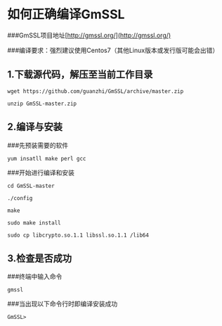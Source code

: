 # 如何正确编译GmSSL

###GmSSL项目地址[http://gmssl.org/](http://gmssl.org/)

###编译要求：强烈建议使用Centos7（其他Linux版本或发行版可能会出错）


## 1.下载源代码，解压至当前工作目录
```
wget https://github.com/guanzhi/GmSSL/archive/master.zip
```

```
unzip GmSSL-master.zip
```

## 2.编译与安装

###先预装需要的软件

```
yum insatll make perl gcc
```

###开始进行编译和安装

```
cd GmSSL-master
```

```
./config
```

```
make
```

```
sudo make install
```

```
sudo cp libcrypto.so.1.1 libssl.so.1.1 /lib64
```

## 3.检查是否成功

###终端中输入命令

```
gmssl
```

###当出现以下命令行时即编译安装成功

```
GmSSL>
```